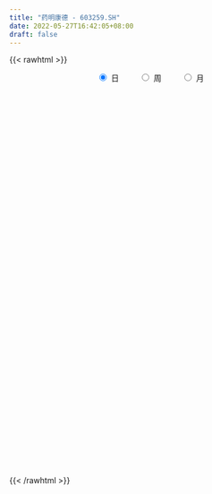```yaml
---
title: "药明康德 - 603259.SH"
date: 2022-05-27T16:42:05+08:00
draft: false
---
```

{{< rawhtml >}}
    <div style="text-align: center">
        <label style="padding: 1rem;"><input style="margin-right: .5rem" type="radio" name="period" value="D" checked onclick="period_change(this)">日</label>
        <label style="padding: 1rem;"><input style="margin-right: .5rem" type="radio" name="period" value="W" onclick="period_change(this)">周</label>
        <label style="padding: 1rem;"><input style="margin-right: .5rem" type="radio" name="period" value="M" onclick="period_change(this)">月</label>
    </div>
    <div id="chart" style="height: 700px;"></div> 
    <script type="text/javascript">
        const D_v = [138416.74,129302.66,163934.33,247487.67,233128.33,306571.44,134138.96,171530.22,228916.76,147645.68,242820.77,168892.38,118943.46,158281.97,162628.54,209168.83,180467.1,215378.06,206458.82,298464.21,335488.36,217196.13,229545.96,256738.04,317983.79,279810.36,208015.58,191428.87,171766.39,136847.76,157751.08,263925.92,301597.09,285785.77,474407.66,378749.9,228272.31,200981.09,301605.2,182377.4,265504.36,170864.78,273160.82,175232.86,154517.65,148041.49,184028.82,303926.25,341789.35,334801.15,338854.87,254717.96,212618.8,285531.45,263650.56,257775.84,239127.65,501503.55,329381.0,247134.48,140818.15,439677.21,308646.51,215389.38,399630.65,265802.01,246795.75,462918.44,351013.86,541310.84,320934.37,278877.46,308663.69,259693.77,256684.71,289715.18,295171.46,306728.31,370943.86,213793.45,191021.92,127156.68,179348.08,208795.39,272153.16,289930.75,272396.56,364023.69,220896.37,241240.8,178916.5,234230.96,166704.69,149996.46,171373.76,219211.02,296777.43,188478.15,157066.95,209263.66,156447.13,160076.96,157270.95,249562.46,134358.77,205380.12,155831.83,147255.82,185452.82,206787.14,186344.89,432236.39,292516.11,207590.63,479866.17,251008.47,405853.24,306372.49,278763.14,246763.7,127887.11,190667.01,308056.82,231825.22,224833.84,192874.97,194862.41,172031.81,213837.9,165985.15,312921.41,302377.31,173370.75,212862.36,218989.71,141778.18,190961.91,132912.01,156344.82,196340.32,146181.51,234536.31,170274.71,497202.23,816182.58,538427.4,649640.58,355001.82,224024.59,211197.68,269168.06,239176.66,438049.83,269864.45,173291.48,172073.06,631802.1899999999,369692.25,258905.94,217579.14,263606.22,300748.61,216783.22,187349.64,165711.28,209382.11,228251.2,400945.88,186597.65,281153.87,228106.56,130240.88,338716.16,225692.38,222245.61,178911.29,417418.1,587233.95,808200.52,616548.97,510681.53,616592.54,595238.87,302011.81,213703.49,204086.52,199256.64,205017.85,292692.25,353317.85,184600.31,187796.56,180340.13,141548.43,183749.54,204403.49,211352.87,406984.95,364342.88,354935.4,238540.95,319892.1,403154.76,450398.83,292348.23,205520.98,176826.56,305734.79,493755.24,375969.57,254107.93,162224.71,192153.43,190352.98,197213.77,182357.91,143320.75,172896.97,233093.56,262653.49,233202.52,185329.72,180392.12,96622.88,151202.95,165251.93,254440.47,228798.69,187982.72,263081.79,201923.79,130086.17,197507.98,310406.02,191195.7,109448.24,209036.23,249608.39,117195.45,89912.46,124279.81,131445.18,269424.41,128646.41,187220.31,112877.42,298532.72,182878.78,329213.77,474627.07]
const D_histogram = [0.0,-0.131585641,-0.1538051189,0.0431429201,0.2014888378,0.5502670557,0.6661726046,0.784519671,0.5488667719,0.5247939511,0.9316020476,1.1356059595,1.1084776852,1.2282734483,1.0920157283,0.8532996698,0.6930809938,0.7841642637,0.5341625322,0.1920297509,-0.5668757129,-1.0379425131,-1.0462671789,-0.6340976649,0.0125336116,0.4869299747,0.6333886796,0.9895686498,1.1952566312,1.2643944655,1.1240146812,1.6733383162,1.0677460731,0.5193595484,-0.3919099322,-0.3058043811,-0.5677706012,-0.8165328177,-0.3311886757,-0.2285510362,0.0320435198,0.4021592922,0.5851149792,0.8089547247,0.7161810166,0.6675073987,0.2511973376,-0.5708473965,-1.4317734042,-2.1971991923,-2.0701245754,-1.7059558963,-1.7929531583,-1.5937663601,-1.0126921852,-0.6084225351,-0.2026737367,-0.8264013665,-1.4653857049,-1.6112271815,-1.7582997279,-2.0309963788,-2.1184476951,-2.195249906,-2.5288493709,-2.6683009335,-2.4518633565,-2.6486376027,-2.5302866209,-1.8389723302,-1.1632850398,-1.04517028,-0.598768147,-0.1990200388,0.2684088826,0.6018958087,0.5619898143,0.8912981674,1.5450476721,1.9572018045,2.0737993005,2.132154935,2.0918419736,1.6998515018,1.7499456201,1.695905612,1.745318891,2.2237870526,2.4783498874,2.3132038676,2.1225882629,1.9300978657,1.6566082965,1.3263184527,1.2031859251,0.838360233,0.0469750207,-0.4004990422,-0.3017213249,-0.57343005,-0.6412437117,-0.7734400507,-0.7503116726,-1.0001117135,-1.072475407,-1.1633192466,-1.1983438557,-1.1950910899,-1.3395156902,-1.4439858614,-1.1904520034,-1.4627522621,-1.445864427,-1.3046593954,-1.511159953,-1.5479929648,-1.690640843,-1.4045423878,-1.0299891872,-0.6013269937,-0.3449221915,0.0250708252,0.6165609331,0.9921897686,0.8519131843,0.7032045949,0.5043496617,0.4537319232,0.6150702067,0.8240940863,1.2429000642,1.6720414028,1.9320201931,2.1521785091,1.881655457,1.6274583276,1.056152832,0.6352725737,0.5118097824,0.5219940289,0.3959656343,-0.0082070085,-0.1098508546,-1.0565247214,-1.5414167809,-1.7781403364,-2.4976237306,-2.580282541,-2.6288258057,-2.5529996208,-2.5345851829,-2.2225118899,-1.5621741837,-1.0222077126,-0.5370768217,-0.2541128099,-0.6449948407,-0.7508680515,-0.837405929,-0.7509409719,-0.4082525925,0.1641517094,0.590419095,0.806949225,0.829052261,0.8557937632,1.1028993221,0.8702186437,0.6533561346,0.3088685043,0.3816513896,0.3022148651,-0.0784763885,-0.3419498082,-0.3527127029,-0.3236906321,-0.9176268551,-1.2874157753,-1.8479441388,-2.2340525603,-2.1651409696,-1.4076580337,-0.5505678717,0.1191478888,0.5837113511,0.9003875132,1.0195640815,1.278243753,1.3641039993,1.6952423502,1.8927739873,2.0742193614,1.98564494,1.798144303,1.5575602726,1.1695983259,0.8275499961,0.3095149,0.5506568559,0.4400649485,0.2312319846,-0.1168246016,0.223245604,0.7810024362,0.8934359926,1.0615201276,0.9431004538,1.302656859,1.8863750134,1.6975634551,1.5825967545,1.4454966597,1.380102826,1.1844370315,0.7717252814,0.3915446019,0.0316457581,-0.3305698208,-0.6368436881,-0.6448494908,-0.9273334685,-0.7790870375,-0.4798200218,-0.4061773036,-0.624943217,-0.8590158298,-1.2384255514,-1.0971808131,-1.1903553836,-0.8925372233,-0.5534068797,-0.3561471698,-0.2113894553,-0.4340302289,-0.7766477917,-0.9909388936,-0.8164678052,-0.4490092863,-0.1409262507,0.0490183428,0.0469952655,0.0931281449,-0.0635681408,-0.1705560226,-0.0476610817,-0.0180337109,-0.3196017306,-0.5352508128,-0.8319417469,-0.6763265294]
const D_fast = [0.0,-0.1644820513,-0.2251528088,-0.0174190398,0.1912990873,0.6776440691,0.9600927692,1.2745697533,1.1761335472,1.2832592141,1.9229678226,2.4108732244,2.6608643714,3.0877284966,3.2244747087,3.1990835676,3.2121351401,3.4992594759,3.3827983774,3.0886730339,2.1880486418,1.4574962134,1.1876047528,1.4412498506,2.09101453,2.6871433868,2.9919492616,3.5955213942,4.1000235335,4.4852599841,4.6258838701,5.5935420842,5.2548863593,4.8363397217,3.8270927581,3.8367472139,3.4328383435,2.9799429226,3.3824898957,3.4279897761,3.696595212,4.1672508075,4.4964852393,4.922563666,5.0088352121,5.1270384438,4.7735277171,3.8087711339,2.5899017752,1.275176189,0.884719662,0.822399367,0.2871638154,0.0879090236,0.4158101522,0.6679741686,1.0230545328,0.1927265614,-0.8126042033,-1.3612524752,-1.9478999536,-2.7283456992,-3.3454089393,-3.9710236266,-4.9368354344,-5.7433622303,-6.1398904924,-6.9988241393,-7.5130448127,-7.2814736046,-6.8966075742,-7.0397853843,-6.7430752881,-6.3930821895,-5.8585510475,-5.3745901692,-5.27399871,-4.721865815,-3.6818543923,-2.7803998088,-2.1453524877,-1.5539581195,-1.0713105874,-1.0383381839,-0.5507576604,-0.1808212656,0.3049217362,1.3393366609,2.2134869675,2.6266419147,2.9666733757,3.2567074449,3.3973699499,3.3986597193,3.5763236729,3.4210880391,2.641446582,2.0938477585,2.1171951446,1.702128907,1.4740043173,1.1484479657,0.9839984256,0.4841704563,0.1436879111,-0.2379857402,-0.5725963132,-0.8681163198,-1.3474198427,-1.8128864793,-1.8569656221,-2.4949539463,-2.839532218,-3.0244920353,-3.6087825811,-4.0326138341,-4.597921923,-4.6629590648,-4.545903161,-4.2675727159,-4.0973984616,-3.7211377386,-2.9755073974,-2.3518311198,-2.2791294081,-2.2520368486,-2.3248043665,-2.2619891242,-1.946883289,-1.5318358878,-0.8023048938,0.0448467954,0.787830634,1.5460335773,1.7459243895,1.8985918419,1.5913245543,1.3292624394,1.3337520937,1.4744348475,1.4473978614,1.0411734665,0.9120669067,-0.2987381404,-1.1689843952,-1.8502430347,-3.1941323615,-3.9218618072,-4.6276115233,-5.1900352436,-5.8052671015,-6.048821781,-5.7790276207,-5.4946130778,-5.1437513923,-4.9243155829,-5.4764463239,-5.7700365475,-6.0659259073,-6.1671961932,-5.9265709619,-5.3131287327,-4.7392565733,-4.320989137,-4.0916230358,-3.8509330929,-3.3281027035,-3.3432287208,-3.3967521963,-3.6640227005,-3.4958269679,-3.499709776,-3.9000201269,-4.2489809986,-4.347922069,-4.3998226561,-5.223165593,-5.914808457,-6.9373228553,-7.8819444168,-8.3543180685,-7.948749641,-7.2293014469,-6.5297987142,-5.9193074141,-5.3775343737,-5.0034667851,-4.4252261753,-3.9983399292,-3.2433909908,-2.5726658568,-1.8726656424,-1.4648288288,-1.20279339,-1.0539873523,-1.1495497175,-1.2847105483,-1.7253669194,-1.3465607495,-1.3471364198,-1.4981613875,-1.8754241242,-1.4795425176,-0.7265350763,-0.3907425218,0.0427216452,0.1600770849,0.8452977047,1.9006096125,2.1361889179,2.416871406,2.6411454761,2.9207773489,3.0212208123,2.8014403826,2.5191458535,2.1671584492,1.7223004151,1.2568156258,1.0875974504,0.5732801056,0.5267547773,0.7060667875,0.6781651797,0.3031634622,-0.1456631081,-0.8346792175,-0.9677296825,-1.3584930989,-1.2838092445,-1.0830306207,-0.9748077033,-0.8828973526,-1.2140456835,-1.7508251942,-2.2128510194,-2.2424968823,-1.9872906851,-1.7144392122,-1.512240033,-1.5025142939,-1.4330993782,-1.6056876992,-1.7553145866,-1.6443349162,-1.6192159731,-2.0006844254,-2.3501462108,-2.8548225816,-2.8682889965]
const D_slow = [0.0,-0.0328964103,-0.07134769,-0.0605619599,-0.0101897505,0.1273770134,0.2939201646,0.4900500823,0.6272667753,0.7584652631,0.991365775,1.2752672648,1.5523866862,1.8594550482,2.1324589803,2.3457838978,2.5190541462,2.7150952122,2.8486358452,2.8966432829,2.7549243547,2.4954387265,2.2338719317,2.0753475155,2.0784809184,2.2002134121,2.358560582,2.6059527444,2.9047669022,3.2208655186,3.5018691889,3.920203768,4.1871402862,4.3169801733,4.2190026903,4.142551595,4.0006089447,3.7964757403,3.7136785714,3.6565408123,3.6645516922,3.7650915153,3.9113702601,4.1136089413,4.2926541954,4.4595310451,4.5223303795,4.3796185304,4.0216751793,3.4723753813,2.9548442374,2.5283552633,2.0801169738,1.6816753837,1.4285023374,1.2763967037,1.2257282695,1.0191279279,0.6527815016,0.2499747063,-0.1896002257,-0.6973493204,-1.2269612442,-1.7757737207,-2.4079860634,-3.0750612968,-3.6880271359,-4.3501865366,-4.9827581918,-5.4425012744,-5.7333225343,-5.9946151043,-6.1443071411,-6.1940621508,-6.1269599301,-5.9764859779,-5.8359885243,-5.6131639825,-5.2269020645,-4.7376016133,-4.2191517882,-3.6861130545,-3.1631525611,-2.7381896856,-2.3007032806,-1.8767268776,-1.4403971548,-0.8844503917,-0.2648629198,0.3134380471,0.8440851128,1.3266095792,1.7407616533,2.0723412665,2.3731377478,2.5827278061,2.5944715612,2.4943468007,2.4189164695,2.275558957,2.1152480291,1.9218880164,1.7343100982,1.4842821699,1.2161633181,0.9253335064,0.6257475425,0.3269747701,-0.0079041525,-0.3689006179,-0.6665136187,-1.0322016842,-1.393667791,-1.7198326399,-2.0976226281,-2.4846208693,-2.9072810801,-3.258416677,-3.5159139738,-3.6662457222,-3.7524762701,-3.7462085638,-3.5920683305,-3.3440208884,-3.1310425923,-2.9552414436,-2.8291540282,-2.7157210474,-2.5619534957,-2.3559299741,-2.0452049581,-1.6271946074,-1.1441895591,-0.6061449318,-0.1357310676,0.2711335143,0.5351717223,0.6939898657,0.8219423113,0.9524408186,1.0514322271,1.049380475,1.0219177613,0.757786581,0.3724323858,-0.0721026983,-0.696508631,-1.3415792662,-1.9987857176,-2.6370356228,-3.2706819186,-3.826309891,-4.216853437,-4.4724053651,-4.6066745706,-4.670202773,-4.8314514832,-5.0191684961,-5.2285199783,-5.4162552213,-5.5183183694,-5.4772804421,-5.3296756683,-5.1279383621,-4.9206752968,-4.706726856,-4.4310020255,-4.2134473646,-4.0501083309,-3.9728912048,-3.8774783575,-3.8019246412,-3.8215437383,-3.9070311904,-3.9952093661,-4.0761320241,-4.3055387379,-4.6273926817,-5.0893787164,-5.6478918565,-6.1891770989,-6.5410916073,-6.6787335752,-6.648946603,-6.5030187652,-6.2779218869,-6.0230308666,-5.7034699283,-5.3624439285,-4.938633341,-4.4654398441,-3.9468850038,-3.4504737688,-3.000937693,-2.6115476249,-2.3191480434,-2.1122605444,-2.0348818194,-1.8972176054,-1.7872013683,-1.7293933721,-1.7585995225,-1.7027881216,-1.5075375125,-1.2841785144,-1.0187984825,-0.783023369,-0.4573591543,0.0142345991,0.4386254629,0.8342746515,1.1956488164,1.5406745229,1.8367837808,2.0297151012,2.1276012516,2.1355126911,2.0528702359,1.8936593139,1.7324469412,1.5006135741,1.3058418147,1.1858868093,1.0843424834,0.9281066791,0.7133527217,0.4037463338,0.1294511306,-0.1681377153,-0.3912720212,-0.5296237411,-0.6186605335,-0.6715078973,-0.7800154546,-0.9741774025,-1.2219121259,-1.4260290772,-1.5382813988,-1.5735129614,-1.5612583757,-1.5495095594,-1.5262275231,-1.5421195584,-1.584758564,-1.5966738344,-1.6011822622,-1.6810826948,-1.814895398,-2.0228808347,-2.1919624671]
const D_data = [['2021-05-18', 133.4464, 133.9286, 131.3678, 134.6686],['2021-05-19', 133.0307, 131.8667, 131.3678, 134.2778],['2021-05-20', 131.4094, 132.6981, 130.7858, 133.197],['2021-05-21', 133.6044, 135.8659, 132.1992, 137.454],['2021-05-24', 136.7722, 136.4396, 131.3678, 137.1879],['2021-05-25', 137.1879, 140.5137, 137.1879, 141.6361],['2021-05-26', 139.3081, 139.3746, 138.5598, 140.5719],['2021-05-27', 139.6739, 140.6799, 138.3187, 142.5923],['2021-05-28', 140.5137, 136.5394, 134.943, 142.8334],['2021-05-31', 136.3565, 139.0171, 136.3481, 139.4245],['2021-06-01', 139.3912, 146.1675, 139.3912, 147.7056],['2021-06-02', 147.1652, 146.2756, 144.6792, 150.4826],['2021-06-03', 146.2839, 144.9619, 143.8394, 147.3315],['2021-06-04', 143.59, 148.2378, 143.3406, 149.2189],['2021-06-07', 147.7056, 146.2007, 141.9271, 148.2211],['2021-06-08', 146.23, 145.0, 141.51, 150.0],['2021-06-09', 143.0, 145.87, 140.0, 146.07],['2021-06-10', 146.98, 149.8, 144.1, 150.25],['2021-06-11', 150.44, 146.02, 145.5, 150.44],['2021-06-15', 145.05, 143.96, 142.5, 148.45],['2021-06-16', 144.03, 136.0, 134.9, 144.84],['2021-06-17', 135.76, 136.0, 134.77, 137.98],['2021-06-18', 136.88, 140.0, 136.51, 142.37],['2021-06-21', 141.96, 146.0, 139.9, 146.7],['2021-06-22', 145.5, 151.86, 142.6, 153.32],['2021-06-23', 151.88, 153.25, 151.1, 157.0],['2021-06-24', 154.7, 151.6, 148.4, 155.5],['2021-06-25', 152.6, 156.6, 150.7, 156.8],['2021-06-28', 157.7, 157.51, 156.0, 160.79],['2021-06-29', 159.72, 157.97, 156.0, 160.29],['2021-06-30', 157.88, 156.59, 155.0, 159.9],['2021-07-01', 158.0, 168.0, 157.89, 168.81],['2021-07-02', 165.89, 155.05, 154.01, 165.9],['2021-07-05', 152.07, 153.88, 150.4, 158.41],['2021-07-06', 154.0, 146.03, 139.8, 154.0],['2021-07-07', 145.49, 156.61, 144.0, 159.1],['2021-07-08', 158.19, 152.0, 151.51, 160.53],['2021-07-09', 151.61, 150.78, 145.88, 154.0],['2021-07-12', 149.77, 160.7, 146.14, 162.06],['2021-07-13', 158.7, 157.8, 155.77, 162.7],['2021-07-14', 157.63, 161.21, 156.21, 167.45],['2021-07-15', 161.0, 165.0, 160.01, 165.05],['2021-07-16', 169.0, 165.1, 163.01, 172.49],['2021-07-19', 165.96, 167.85, 163.8, 169.18],['2021-07-20', 166.6, 165.45, 162.1, 169.66],['2021-07-21', 166.55, 166.8, 164.2, 167.77],['2021-07-22', 167.88, 161.94, 160.5, 167.89],['2021-07-23', 160.0, 154.0, 153.23, 162.25],['2021-07-26', 152.0, 148.74, 143.13, 154.29],['2021-07-27', 143.9, 144.6, 143.13, 152.0],['2021-07-28', 143.03, 152.8, 143.02, 153.0],['2021-07-29', 155.15, 155.98, 153.01, 157.92],['2021-07-30', 154.51, 150.0, 148.61, 154.85],['2021-08-02', 148.0, 152.8, 142.8, 153.38],['2021-08-03', 154.7, 158.88, 149.0, 160.25],['2021-08-04', 158.21, 158.88, 155.74, 162.2],['2021-08-05', 159.0, 160.95, 156.01, 163.88],['2021-08-06', 158.49, 147.2, 145.49, 159.98],['2021-08-09', 142.0, 142.78, 140.1, 146.5],['2021-08-10', 142.78, 145.66, 140.0, 145.87],['2021-08-11', 145.99, 143.5, 142.68, 145.99],['2021-08-12', 142.0, 139.2, 134.7, 143.5],['2021-08-13', 140.0, 138.74, 136.73, 142.0],['2021-08-16', 137.88, 136.48, 135.52, 138.73],['2021-08-17', 137.0, 129.95, 126.66, 138.77],['2021-08-18', 129.9, 128.62, 127.33, 132.69],['2021-08-19', 128.63, 130.75, 127.65, 131.58],['2021-08-20', 128.01, 123.0, 121.1, 128.1],['2021-08-23', 124.6, 123.99, 121.5, 126.08],['2021-08-24', 126.0, 130.87, 125.5, 132.6],['2021-08-25', 130.63, 132.38, 129.4, 133.89],['2021-08-26', 131.01, 125.82, 125.0, 131.98],['2021-08-27', 124.88, 129.94, 124.6, 133.1],['2021-08-30', 132.0, 130.45, 129.39, 134.55],['2021-08-31', 132.0, 132.8, 130.62, 135.88],['2021-09-01', 130.8, 132.78, 125.83, 135.0],['2021-09-02', 132.77, 128.52, 127.02, 135.68],['2021-09-03', 128.49, 133.7, 126.8, 135.1],['2021-09-06', 134.02, 140.64, 134.0, 143.46],['2021-09-07', 140.8, 141.2, 138.03, 141.67],['2021-09-08', 142.0, 139.91, 137.7, 142.7],['2021-09-09', 140.23, 140.78, 139.0, 142.87],['2021-09-10', 140.51, 140.8, 137.5, 141.3],['2021-09-13', 139.49, 136.32, 135.1, 142.78],['2021-09-14', 136.33, 141.96, 136.33, 143.88],['2021-09-15', 141.2, 141.73, 140.5, 148.2],['2021-09-16', 140.18, 144.16, 138.5, 145.88],['2021-09-17', 143.2, 152.4, 140.8, 153.28],['2021-09-22', 150.6, 153.39, 150.0, 158.88],['2021-09-23', 153.39, 150.3, 149.0, 155.03],['2021-09-24', 149.5, 150.88, 148.7, 153.19],['2021-09-27', 150.6, 151.6, 149.1, 154.68],['2021-09-28', 150.1, 150.98, 148.1, 153.5],['2021-09-29', 149.0, 150.1, 148.18, 152.08],['2021-09-30', 149.51, 152.8, 148.75, 154.5],['2021-10-08', 154.0, 149.62, 148.98, 156.8],['2021-10-11', 148.0, 141.86, 141.66, 150.88],['2021-10-12', 142.0, 143.03, 140.81, 145.9],['2021-10-13', 144.0, 149.0, 142.2, 149.72],['2021-10-14', 149.46, 143.87, 141.88, 149.86],['2021-10-15', 142.88, 145.33, 141.51, 146.68],['2021-10-18', 144.57, 143.7, 141.82, 146.35],['2021-10-19', 143.88, 145.0, 143.44, 147.88],['2021-10-20', 145.05, 140.49, 139.4, 146.76],['2021-10-21', 140.05, 141.2, 139.5, 142.59],['2021-10-22', 141.25, 139.78, 136.05, 142.45],['2021-10-25', 139.0, 139.3, 138.66, 140.9],['2021-10-26', 139.29, 138.8, 137.71, 141.56],['2021-10-27', 138.8, 135.57, 134.58, 139.79],['2021-10-28', 134.0, 134.25, 132.72, 136.86],['2021-10-29', 134.05, 138.01, 132.61, 138.35],['2021-11-01', 141.38, 130.18, 129.93, 141.58],['2021-11-02', 131.0, 131.77, 130.18, 134.46],['2021-11-03', 132.45, 132.43, 130.45, 134.75],['2021-11-04', 132.5, 126.49, 125.0, 133.83],['2021-11-05', 126.95, 126.4, 125.63, 128.59],['2021-11-08', 127.76, 122.9, 121.5, 129.34],['2021-11-09', 123.2, 126.98, 122.41, 127.56],['2021-11-10', 126.5, 128.42, 124.46, 128.76],['2021-11-11', 128.43, 130.11, 127.8, 133.0],['2021-11-12', 130.11, 128.9, 128.03, 130.99],['2021-11-15', 129.1, 131.36, 128.55, 132.11],['2021-11-16', 131.99, 136.48, 131.51, 137.5],['2021-11-17', 139.0, 136.55, 136.03, 142.66],['2021-11-18', 135.66, 131.0, 130.36, 135.66],['2021-11-19', 129.9, 130.3, 128.6, 131.6],['2021-11-22', 130.31, 128.8, 127.9, 130.99],['2021-11-23', 128.1, 129.97, 128.1, 130.66],['2021-11-24', 129.2, 132.98, 128.5, 133.3],['2021-11-25', 132.6, 134.81, 131.87, 135.79],['2021-11-26', 137.0, 139.66, 137.0, 141.47],['2021-11-29', 143.6, 143.0, 141.5, 146.0],['2021-11-30', 142.0, 144.0, 141.0, 144.52],['2021-12-01', 144.7, 146.32, 143.28, 148.8],['2021-12-02', 145.77, 141.6, 140.26, 145.87],['2021-12-03', 141.8, 141.8, 140.59, 144.58],['2021-12-06', 141.1, 136.72, 135.99, 141.1],['2021-12-07', 137.25, 136.68, 135.82, 138.6],['2021-12-08', 137.2, 139.5, 136.68, 140.1],['2021-12-09', 140.08, 141.41, 137.35, 143.6],['2021-12-10', 139.68, 139.9, 138.55, 141.29],['2021-12-13', 139.86, 135.28, 135.0, 140.18],['2021-12-14', 135.29, 137.8, 135.29, 137.95],['2021-12-15', 137.01, 124.02, 124.02, 137.1],['2021-12-16', 119.8, 124.96, 119.03, 126.46],['2021-12-17', 127.0, 124.8, 124.58, 130.62],['2021-12-20', 123.01, 114.38, 113.88, 123.01],['2021-12-21', 114.9, 118.0, 114.9, 118.88],['2021-12-22', 117.0, 115.74, 115.0, 118.58],['2021-12-23', 116.9, 114.96, 114.34, 118.0],['2021-12-24', 115.0, 112.03, 110.88, 115.25],['2021-12-27', 112.2, 114.19, 110.8, 114.3],['2021-12-28', 113.2, 119.1, 112.6, 119.98],['2021-12-29', 118.18, 119.19, 117.99, 122.82],['2021-12-30', 119.19, 120.01, 116.88, 121.5],['2021-12-31', 120.37, 118.58, 117.68, 121.15],['2022-01-04', 115.0, 108.8, 106.75, 115.2],['2022-01-05', 107.8, 109.76, 107.09, 110.68],['2022-01-06', 108.5, 108.11, 107.51, 111.36],['2022-01-07', 108.3, 108.88, 107.15, 109.66],['2022-01-10', 108.0, 112.01, 105.0, 113.13],['2022-01-11', 111.5, 116.49, 111.49, 117.27],['2022-01-12', 116.46, 116.9, 115.04, 118.32],['2022-01-13', 116.9, 115.83, 115.8, 119.34],['2022-01-14', 114.69, 113.98, 113.9, 117.2],['2022-01-17', 113.98, 114.16, 111.66, 115.8],['2022-01-18', 114.13, 117.8, 113.1, 119.58],['2022-01-19', 119.5, 112.0, 110.27, 120.46],['2022-01-20', 111.48, 111.0, 110.4, 113.5],['2022-01-21', 110.34, 107.69, 106.07, 110.34],['2022-01-24', 106.16, 111.9, 106.06, 112.32],['2022-01-25', 111.1, 109.7, 109.7, 112.83],['2022-01-26', 110.8, 104.22, 102.18, 111.8],['2022-01-27', 102.5, 103.22, 102.5, 105.52],['2022-01-28', 103.99, 104.8, 101.6, 107.08],['2022-02-07', 107.5, 104.5, 104.04, 109.29],['2022-02-08', 95.0, 94.06, 94.05, 95.0],['2022-02-09', 93.0, 92.73, 89.5, 93.88],['2022-02-10', 91.31, 85.86, 85.0, 91.68],['2022-02-11', 84.1, 83.07, 81.82, 86.25],['2022-02-14', 82.4, 85.3, 82.4, 86.66],['2022-02-15', 85.31, 93.83, 85.06, 93.83],['2022-02-16', 96.1, 97.73, 96.0, 100.0],['2022-02-17', 97.33, 98.4, 95.82, 99.13],['2022-02-18', 98.17, 98.25, 95.5, 98.8],['2022-02-21', 101.2, 98.2, 96.57, 102.11],['2022-02-22', 97.0, 96.8, 95.13, 98.25],['2022-02-23', 96.87, 99.66, 96.5, 100.62],['2022-02-24', 99.0, 98.7, 97.0, 103.0],['2022-02-25', 100.67, 103.4, 100.67, 106.2],['2022-02-28', 103.5, 103.93, 102.44, 105.35],['2022-03-01', 104.66, 105.75, 102.9, 106.93],['2022-03-02', 105.0, 103.72, 102.5, 105.38],['2022-03-03', 105.0, 102.79, 101.05, 105.01],['2022-03-04', 100.55, 101.91, 99.41, 103.14],['2022-03-07', 100.66, 99.1, 97.41, 100.89],['2022-03-08', 99.74, 98.18, 97.58, 102.99],['2022-03-09', 98.1, 93.8, 88.6, 98.95],['2022-03-10', 99.8, 102.63, 99.4, 103.18],['2022-03-11', 99.92, 98.71, 95.41, 101.0],['2022-03-14', 97.7, 96.63, 95.8, 100.5],['2022-03-15', 93.0, 93.17, 91.01, 98.16],['2022-03-16', 95.02, 101.57, 94.11, 102.4],['2022-03-17', 105.99, 106.91, 104.0, 109.2],['2022-03-18', 106.38, 103.62, 103.31, 106.38],['2022-03-21', 106.33, 105.7, 103.13, 107.2],['2022-03-22', 104.9, 102.92, 102.09, 105.69],['2022-03-23', 104.2, 110.38, 103.39, 111.14],['2022-03-24', 108.83, 117.0, 106.13, 119.97],['2022-03-25', 116.0, 109.86, 109.35, 118.0],['2022-03-28', 109.46, 111.37, 108.85, 112.93],['2022-03-29', 111.35, 111.77, 110.0, 113.48],['2022-03-30', 112.0, 113.45, 110.59, 114.33],['2022-03-31', 113.44, 112.38, 109.8, 113.8],['2022-04-01', 110.05, 109.07, 107.39, 110.95],['2022-04-06', 112.0, 108.09, 106.77, 112.72],['2022-04-07', 106.5, 106.81, 105.81, 109.3],['2022-04-08', 106.88, 105.0, 103.8, 108.53],['2022-04-11', 104.58, 103.78, 103.0, 106.53],['2022-04-12', 103.8, 106.41, 102.66, 106.94],['2022-04-13', 105.2, 101.78, 99.81, 105.2],['2022-04-14', 102.88, 106.33, 101.8, 107.2],['2022-04-15', 105.0, 109.11, 104.0, 111.36],['2022-04-18', 107.8, 107.1, 106.6, 109.19],['2022-04-19', 107.0, 102.77, 102.01, 107.99],['2022-04-20', 102.77, 100.87, 99.45, 104.7],['2022-04-21', 99.88, 96.62, 95.85, 101.5],['2022-04-22', 96.5, 101.6, 95.68, 102.24],['2022-04-25', 100.0, 97.87, 97.8, 102.5],['2022-04-26', 98.5, 102.45, 98.5, 105.36],['2022-04-27', 102.0, 104.05, 100.0, 104.88],['2022-04-28', 104.16, 103.28, 101.48, 104.48],['2022-04-29', 102.49, 103.23, 100.14, 104.39],['2022-05-05', 103.11, 98.05, 96.9, 103.7],['2022-05-06', 96.05, 94.4, 94.05, 97.38],['2022-05-09', 94.05, 93.63, 93.22, 95.5],['2022-05-10', 91.96, 97.48, 91.18, 98.65],['2022-05-11', 97.4, 100.65, 96.11, 102.9],['2022-05-12', 99.99, 101.28, 99.01, 101.9],['2022-05-13', 102.41, 100.89, 100.23, 103.4],['2022-05-16', 100.05, 98.81, 98.21, 102.0],['2022-05-17', 98.74, 99.37, 97.0, 99.52],['2022-05-18', 99.8, 96.32, 93.23, 99.87],['2022-05-19', 94.38, 95.91, 94.25, 96.4],['2022-05-20', 96.69, 98.52, 96.28, 99.99],['2022-05-23', 99.1, 97.51, 97.1, 99.36],['2022-05-24', 97.52, 92.25, 91.6, 97.52],['2022-05-25', 92.09, 91.33, 90.6, 92.99],['2022-05-26', 92.44, 88.1, 87.13, 92.44],['2022-05-27', 90.1, 92.48, 90.0, 96.0]]
const W_v = [1140.95,7705.11,38301.71,1542024.0600000001,1254320.49,988252.28,733381.8799999999,674094.45,714179.76,691651.7,463466.7,421853.35,357414.04,455009.12,265121.97,516512.15,371411.38,329105.05,398466.55,272488.23,245313.97,304153.12,232357.41,325653.43,288587.44,284086.67,228472.63,264061.67,148698.09,289879.3700000001,155106.87,123563.46,93680.83,76129.54,116244.22,143188.11,165776.87,170424.68,232863.11,254801.95,291357.6,367554.98,230206.87,225492.59,264910.94,207689.99,252987.54,143602.37,178688.29,68206.09,281530.21,170507.16,143332.93,126906.31,89773.38,176894.17,315029.51,294048.29,433041.97,270556.08,280074.79,310907.87,247064.38,343997.78,703582.72,621265.14,513981.25,527285.5299999999,381712.33,463008.1899999999,457079.67,63743.98,423889.15,403344.98,337231.23,587647.1699999999,416736.3,452574.22,511047.98,504214.75,365845.48,545109.4300000001,454091.13,385801.78,439617.5699999999,698915.27,538565.49,382139.67,884819.14,610683.6800000001,511858.4,594376.4,483077.42,701168.73,997962.6200000001,1033531.6900000001,729071.9,521608.21,580017.51,549507.6899999999,404088.84,447325.33,639747.14,483286.9,501592.03,611878.1,803025.48,844711.6499999999,511784.89,889492.5000000001,1043949.54,995547.9099999999,1064108.3299999998,783255.22,756490.2899999999,798135.97,618957.71,780484.7699999999,992778.1199999999,650431.2699999999,647371.74,663935.7,412476.1,116835.9,557451.42,545298.42,726604.6300000001,660739.0699999999,709555.8400000001,815859.38,625635.21,778730.08,601177.72,819008.52,659899.26,505511.32,816889.49,800911.5700000001,864549.12,998922.84,708159.01,357293.57,399338.04,1154885.04,1087848.47,1333958.1300000001,1141186.3899999999,1354058.4300000002,1046492.6600000001,691615.83,882482.9900000001,1016284.28,1067584.95,617646.5,1003518.7899999999,940310.46,1074285.71,836584.2599999999,974101.3500000001,1080694.6600000001,1253976.6400000001,1031888.24,1568196.7300000002,1193512.5600000001,965747.0700000001,1482782.1300000001,1547589.05,1465657.3500000001,1590536.23,1800800.2199999997,1407993.4299999999,1082263.9900000002,1407299.55,641053.6699999999,722305.87,219211.02,1008033.3200000001,906649.26,881672.5000000001,1663217.77,1365639.6800000002,1148257.8600000001,1059638.6799999999,1049378.3099999998,822740.5700000001,2256623.23,1709032.73,1292455.48,1477979.52,1134198.97,1306330.71,1145001.5899999999,2608312.8300000001,2238228.2400000002,1254371.1099999999,878034.97,1542019.5899999999,1704334.8700000001,1557807.1400000001,996052.8200000001,498575.63,1094671.4099999999,896316.9199999999,980582.4500000001,501601.72,775200.77,841016.1199999999,1398129.76]
const W_histogram = [0.0,0.6778776068,2.1574702662,3.6496066021,3.9921934648,3.4927887688,2.6796770428,2.1270791843,1.651641406,1.379308014,0.8293497018,0.2374733006,-0.4987964695,-0.8595849296,-1.3072532078,-1.1906245663,-1.1354764517,-0.9882569413,-1.0216390445,-0.8325756009,-0.6363029453,-0.8995809103,-0.9765911752,-0.9523258965,-0.7555774291,-0.6693483018,-0.5944968158,-0.7511948199,-0.809977521,-0.8131953492,-0.8283845839,-0.8875578637,-0.9131107882,-0.9525312323,-0.9411463578,-0.8177652283,-0.6674262199,-0.5188863095,-0.2737298376,-0.0161857066,0.2689205371,0.5305227736,0.6664439248,0.7989049532,0.752234717,0.6570659803,0.6377306963,0.4929936579,0.2396427753,0.0621269247,-0.339554461,-0.5267412502,-0.6470652443,-0.7112657379,-0.7760755997,-0.6467158293,-0.4591696429,-0.2772000451,0.0152605781,0.1037854226,0.2058865725,0.3409123286,0.2774317873,0.2683635283,0.4973652045,1.0117476861,1.4285328499,1.4313441012,1.2854254864,1.2543476453,1.2441337483,1.1358365931,1.0549539155,0.9152257198,0.5476903568,0.6828117505,0.7070773134,0.7417484861,0.4623172251,0.1046829614,0.0279847189,-0.0020886103,-0.1378056402,-0.3020726879,-0.5006404539,-0.5685474756,-0.3928458053,-0.3392407783,-0.0720240175,0.3447140318,0.6658520017,0.5432209753,0.7697674272,0.2418830433,-0.4403321033,-0.840443271,-1.0657998077,-0.943240393,-0.8998183903,-0.8128647089,-0.672601075,-0.5062625135,-0.1837341386,-0.1354663216,-0.0901048223,0.2325260855,0.4729253132,0.8916570319,1.4353167244,1.6694755692,1.9827485745,2.0880123866,2.2531891143,2.5052713645,2.4188197242,1.9642640341,1.3853612285,1.1738237713,0.6024372167,-0.231711841,-0.8997775897,-1.2669508033,-1.3098569358,-1.215376982,-0.9027283405,-0.9425606137,-0.5215006899,-0.0897912469,0.1988250721,-0.1426021632,-0.7370713334,-0.692699865,-0.7851012018,-0.172895791,0.6847610772,1.3059048553,2.1820856443,2.1993876507,3.9694367819,4.28482903,4.6989848254,5.0842490138,4.315963989,1.9382069596,-0.2032255037,-1.4279850829,-2.9546794803,-3.3432966683,-2.9444314071,-3.0218104675,-3.2620596352,-2.5013904872,-1.5104705429,-1.7125856281,-1.2805970108,-0.465588047,0.0490607507,1.0519424174,1.4177693108,1.1192464593,1.8609756861,2.0532999524,1.7129219459,2.2389659273,1.65314226,0.8504689032,0.0285986317,-1.1234932556,-2.8841990179,-3.4801147725,-3.5097321127,-2.9617016015,-1.7864114685,-1.1127939637,-0.5668582399,-0.4537479365,-0.6876570738,-1.205652317,-1.6305743665,-2.5991342284,-2.9512710415,-2.9620591227,-2.2435911668,-1.5613528669,-1.1918513955,-1.8774138791,-3.0353575288,-3.1888037635,-3.734375682,-3.5441117787,-3.6214196294,-3.6371496615,-4.8074943022,-4.2737103875,-3.3301440612,-2.5953565799,-2.1331592704,-1.3436221914,-0.302363845,0.3941350036,0.6278134069,1.0797526896,0.9007800307,0.9169864197,0.3850549277,0.5142549506,0.4844699276,0.1212825068]
const W_fast = [0.0,0.8473470085,2.8663072345,5.2708452209,6.6114804498,6.985272946,6.8420804806,6.8212524183,6.7587249914,6.831218603,6.4885977163,5.9560896402,5.0951207527,4.5194360603,3.74495448,3.56392698,3.3352059817,3.2353612567,2.9465693924,2.9274889357,2.9646858551,2.4765126625,2.1553546037,1.9415384084,1.9493925185,1.8682845704,1.7945118524,1.4500151434,1.188738062,0.9822213965,0.7599360158,0.4788732701,0.2250426485,-0.0525106036,-0.2764123186,-0.3574724961,-0.3739900427,-0.3551717097,-0.1784476972,0.0750500072,0.4273863852,0.8216193151,1.1241514475,1.4563387142,1.5977271572,1.6668249156,1.8069223056,1.7854336818,1.5919934929,1.4300093735,0.9434393726,0.6245672708,0.3424769657,0.1004600376,-0.1583687242,-0.190687911,-0.1179341354,-0.0052645489,0.2910112188,0.405482419,0.559055212,0.7793090503,0.7851864558,0.8432090789,1.1965520561,1.9638714593,2.7377898355,3.0984371122,3.273874869,3.5563839392,3.8572034792,4.0328654724,4.2157212736,4.3047995079,4.0741867341,4.3800110653,4.5810459566,4.8011542508,4.6373022962,4.3058387727,4.23613671,4.2055412282,4.0353727883,3.7955875686,3.4718596891,3.2618157985,3.3393060175,3.3081008499,3.5573116063,4.0602281635,4.5478291339,4.5610033513,4.97999166,4.5125780369,3.7202798645,3.1100578791,2.6182513905,2.5050007069,2.3234681121,2.2072056162,2.1793189814,2.2190919144,2.4956867547,2.5100879913,2.5329232851,2.9136857142,3.2723162702,3.913962247,4.8164511205,5.4679788576,6.2769390066,6.9042059152,7.6326799216,8.5110800129,9.0293333037,9.065843622,8.8332811236,8.9151996092,8.4944223588,7.6023453409,6.7093351947,6.0254242803,5.6550539139,5.4456896222,5.5326561785,5.257183752,5.5478685032,5.9571301345,6.2954527216,5.9183749454,5.1396379419,5.0108344441,4.7221578069,5.2911392699,6.3199864074,7.2676063994,8.6893085993,9.2564575184,12.0188658451,13.4054653507,14.9943673525,16.6506937944,16.9613997668,15.0681944772,12.8759556381,11.2941997882,9.0288355207,7.8043941656,7.467151575,6.6343198977,5.5785558212,5.7138773474,6.327179656,5.6969181638,5.8087575284,6.5073694804,7.0342834658,8.3001507369,9.0204199579,9.0017087213,10.2086818696,10.914331124,11.002183604,12.0879690672,11.9154309649,11.3253748339,10.5106542203,9.0776890192,6.5959335023,5.1299890547,4.2229386862,4.0305437971,4.759231063,5.1546500768,5.5588712406,5.55854456,5.1527211542,4.3333128317,3.5007471906,1.8824037716,0.7924491981,0.0411463363,0.1987165005,0.4906165836,0.5621552061,-0.5927607472,-2.5095437791,-3.4601909547,-4.9393567937,-5.6351208351,-6.6177835931,-7.5428010406,-9.9150192568,-10.449662939,-10.338632628,-10.2526842917,-10.3237767998,-9.8701452686,-8.9044778835,-8.109445284,-7.718813529,-6.9969360739,-6.950713725,-6.7052607312,-7.1409284912,-6.8831647307,-6.7918322718,-7.1246990658]
const W_slow = [0.0,0.1694694017,0.7088369683,1.6212386188,2.619286985,3.4924841772,4.1624034379,4.694173234,5.1070835855,5.451910589,5.6592480144,5.7186163396,5.5939172222,5.3790209898,5.0522076878,4.7545515463,4.4706824334,4.223618198,3.9682084369,3.7600645367,3.6009888004,3.3760935728,3.131945779,2.8938643049,2.7049699476,2.5376328721,2.3890086682,2.2012099632,1.998715583,1.7954167457,1.5883205997,1.3664311338,1.1381534367,0.9000206287,0.6647340392,0.4602927321,0.2934361772,0.1637145998,0.0952821404,0.0912357137,0.158465848,0.2910965414,0.4577075226,0.657433761,0.8454924402,1.0097589353,1.1691916093,1.2924400238,1.3523507176,1.3678824488,1.2829938336,1.151308521,0.98954221,0.8117257755,0.6177068755,0.4560279182,0.3412355075,0.2719354962,0.2757506407,0.3016969964,0.3531686395,0.4383967217,0.5077546685,0.5748455506,0.6991868517,0.9521237732,1.3092569857,1.667093011,1.9884493826,2.3020362939,2.613069731,2.8970288793,3.1607673581,3.3895737881,3.5264963773,3.6971993149,3.8739686432,4.0594057648,4.174985071,4.2011558114,4.2081519911,4.2076298385,4.1731784285,4.0976602565,3.972500143,3.8303632741,3.7321518228,3.6473416282,3.6293356238,3.7155141318,3.8819771322,4.017782376,4.2102242328,4.2706949936,4.1606119678,3.9505011501,3.6840511981,3.4482410999,3.2232865023,3.0200703251,2.8519200564,2.725354428,2.6794208933,2.6455543129,2.6230281073,2.6811596287,2.799390957,3.022305215,3.3811343961,3.7985032884,4.2941904321,4.8161935287,5.3794908073,6.0058086484,6.6105135794,7.101579588,7.4479198951,7.7413758379,7.8919851421,7.8340571819,7.6091127844,7.2923750836,6.9649108497,6.6610666042,6.435384519,6.1997443656,6.0693691931,6.0469213814,6.0966276494,6.0609771086,5.8767092753,5.7035343091,5.5072590086,5.4640350609,5.6352253302,5.961701544,6.5072229551,7.0570698677,8.0494290632,9.1206363207,10.2953825271,11.5664447805,12.6454357778,13.1299875177,13.0791811418,12.722184871,11.983515001,11.1476908339,10.4115829821,9.6561303652,8.8406154564,8.2152678346,7.8376501989,7.4095037919,7.0893545392,6.9729575274,6.9852227151,7.2482083195,7.6026506471,7.882462262,8.3477061835,8.8610311716,9.2892616581,9.8490031399,10.2622887049,10.4749059307,10.4820555886,10.2011822747,9.4801325202,8.6101038271,7.732670799,6.9922453986,6.5456425315,6.2674440405,6.1257294806,6.0122924964,5.840378228,5.5389651487,5.1313215571,4.481538,3.7437202396,3.003205459,2.4423076673,2.0519694505,1.7540066017,1.2846531319,0.5258137497,-0.2713871912,-1.2049811117,-2.0910090564,-2.9963639637,-3.9056513791,-5.1075249546,-6.1759525515,-7.0084885668,-7.6573277118,-8.1906175294,-8.5265230772,-8.6021140385,-8.5035802876,-8.3466269359,-8.0766887635,-7.8514937558,-7.6222471509,-7.5259834189,-7.3974196813,-7.2763021994,-7.2459815727]
const W_data = [['2018-05-11', 10.8953, 17.3981, 10.8953, 17.3981],['2018-05-18', 19.1383, 28.0202, 19.1383, 28.0202],['2018-05-25', 30.8239, 45.1282, 30.8239, 45.1282],['2018-06-01', 49.6427, 55.8512, 48.7726, 56.9861],['2018-06-08', 57.3308, 49.794, 47.9151, 58.3733],['2018-06-15', 48.6591, 42.2573, 41.6393, 49.029],['2018-06-22', 41.0887, 37.789, 36.7213, 43.0265],['2018-06-29', 37.8731, 39.9117, 36.1959, 40.3489],['2018-07-06', 39.8907, 40.3069, 36.9903, 42.1984],['2018-07-13', 40.7945, 42.7953, 39.5586, 44.3043],['2018-07-20', 42.3749, 38.7642, 37.5158, 43.0853],['2018-07-27', 36.1496, 36.3808, 35.4939, 38.5666],['2018-08-03', 36.3934, 31.6688, 31.6309, 36.5658],['2018-08-10', 31.3157, 33.636, 29.9412, 34.2539],['2018-08-17', 32.8625, 30.227, 30.1177, 34.2497],['2018-08-24', 30.2312, 36.0992, 29.5881, 37.6713],['2018-08-31', 36.4355, 35.5191, 35.4981, 38.5036],['2018-09-07', 35.1913, 36.9903, 35.1828, 38.0832],['2018-09-14', 36.9483, 34.8129, 33.8377, 39.2896],['2018-09-21', 34.3842, 37.831, 33.9681, 38.2051],['2018-09-28', 37.2005, 38.9029, 36.8432, 39.071],['2018-10-12', 38.0748, 32.8415, 31.1307, 38.1673],['2018-10-19', 33.0223, 33.9639, 31.1055, 34.5607],['2018-10-26', 34.8886, 34.7457, 33.8167, 37.7596],['2018-11-02', 34.09, 37.2215, 32.8079, 37.9992],['2018-11-09', 37.5368, 36.4061, 35.7755, 39.2308],['2018-11-16', 36.4061, 36.5448, 36.2169, 37.6208],['2018-11-23', 36.1496, 33.2072, 33.1904, 36.3304],['2018-11-30', 33.2493, 33.5225, 32.2951, 34.3968],['2018-12-07', 34.4683, 33.6696, 33.1358, 36.0908],['2018-12-14', 33.1652, 33.0517, 32.9971, 34.1614],['2018-12-21', 33.0643, 31.8201, 31.1055, 33.3796],['2018-12-28', 31.6435, 31.467, 31.1055, 32.4506],['2019-01-04', 31.6435, 30.5128, 29.6259, 31.6435],['2019-01-11', 30.6852, 30.4245, 29.8529, 30.8113],['2019-01-18', 30.475, 31.5679, 29.9706, 31.652],['2019-01-25', 31.6141, 32.1059, 31.5889, 32.8247],['2019-02-01', 32.1059, 32.4506, 30.6347, 32.5725],['2019-02-15', 32.4086, 34.4304, 31.9882, 35.351],['2019-02-22', 34.5944, 35.847, 34.4346, 36.9315],['2019-03-01', 35.7755, 37.7848, 35.5612, 38.3775],['2019-03-08', 37.81, 39.3274, 37.81, 42.707],['2019-03-15', 40.9836, 39.3653, 38.1253, 41.0635],['2019-03-22', 39.7436, 40.7188, 39.1677, 41.5385],['2019-03-29', 40.9374, 39.4367, 36.9105, 41.4544],['2019-04-04', 39.7562, 39.1425, 38.6717, 40.7566],['2019-04-12', 39.462, 40.4582, 38.4153, 41.3031],['2019-04-19', 41.1475, 39.071, 38.5162, 41.1475],['2019-04-26', 39.1635, 37.1122, 36.5826, 39.2098],['2019-04-30', 37.0744, 37.2089, 36.6751, 37.852],['2019-05-10', 33.4931, 32.9046, 31.2022, 35.5191],['2019-05-17', 32.8163, 33.8209, 32.438, 34.6574],['2019-05-24', 33.7243, 33.5057, 32.707, 34.7037],['2019-05-31', 33.5099, 33.2913, 32.9844, 33.9639],['2019-06-06', 33.2072, 32.438, 32.211, 33.4931],['2019-06-14', 32.6398, 34.5523, 32.2699, 35.1786],['2019-06-21', 34.6196, 35.7545, 34.6196, 36.7507],['2019-06-28', 35.4351, 36.4355, 34.7541, 36.8474],['2019-07-05', 36.9861, 39.0422, 36.6204, 41.1032],['2019-07-12', 38.7934, 37.6089, 37.4312, 39.0658],['2019-07-19', 37.366, 38.4677, 36.6198, 38.8526],['2019-07-26', 38.3966, 39.8003, 37.7865, 39.9128],['2019-08-02', 39.6877, 37.8221, 37.2713, 40.3333],['2019-08-09', 37.4904, 38.6039, 36.4954, 39.1488],['2019-08-16', 38.592, 42.5839, 38.5743, 43.0873],['2019-08-23', 42.9452, 48.9034, 42.9393, 48.9211],['2019-08-30', 48.3881, 51.3494, 47.7662, 52.1786],['2019-09-06', 51.2428, 48.6605, 47.3813, 51.9299],['2019-09-12', 48.8678, 47.7603, 46.8008, 49.4542],['2019-09-20', 47.7958, 50.0464, 47.2213, 50.5203],['2019-09-27', 49.8688, 51.5508, 48.6369, 52.3681],['2019-09-30', 51.4797, 51.3494, 50.384, 51.8114],['2019-10-11', 50.846, 52.4925, 48.1453, 53.529],['2019-10-18', 53.4224, 52.4155, 51.5271, 53.8488],['2019-10-25', 52.0661, 49.2647, 48.4533, 52.7116],['2019-11-01', 49.6496, 55.9454, 49.543, 56.0935],['2019-11-08', 56.3955, 56.0876, 55.673, 58.3382],['2019-11-15', 55.9336, 57.5268, 53.9613, 58.8238],['2019-11-22', 57.4498, 53.9969, 53.3039, 59.5049],['2019-11-29', 54.0739, 52.1135, 51.1599, 54.4884],['2019-12-06', 51.8529, 55.1103, 50.8164, 55.1103],['2019-12-13', 55.3591, 56.0165, 53.0137, 57.4379],['2019-12-20', 56.2652, 54.7846, 54.5299, 58.196],['2019-12-27', 54.5595, 54.0265, 53.375, 55.7559],['2020-01-03', 53.4401, 52.8656, 52.1312, 55.3295],['2020-01-10', 52.1549, 53.908, 50.8993, 54.9623],['2020-01-17', 54.4647, 57.4083, 53.8369, 58.042],['2020-01-23', 57.7637, 56.7331, 56.0283, 59.191],['2020-02-07', 51.5212, 60.6362, 51.5212, 63.0763],['2020-02-14', 60.1623, 65.0012, 59.4042, 66.2627],['2020-02-21', 64.8353, 66.7543, 64.8176, 68.2764],['2020-02-28', 66.6595, 62.7802, 61.8799, 70.3908],['2020-03-06', 63.6686, 68.5547, 63.4376, 70.6573],['2020-03-13', 67.5775, 59.2917, 56.8575, 68.4659],['2020-03-20', 59.345, 54.595, 50.5795, 59.3569],['2020-03-27', 52.4155, 55.2584, 50.7453, 58.4507],['2020-04-03', 52.7116, 55.5308, 51.2132, 56.591],['2020-04-10', 57.2721, 59.3154, 56.1231, 61.2521],['2020-04-17', 58.9897, 58.5099, 57.7459, 60.7428],['2020-04-24', 59.1081, 59.1673, 58.6343, 62.6676],['2020-04-30', 59.422, 60.2749, 59.1614, 62.6972],['2020-05-08', 59.2325, 61.3587, 58.5751, 61.566],['2020-05-15', 61.5956, 64.7524, 60.2393, 66.008],['2020-05-22', 64.6991, 62.5729, 62.2471, 66.6299],['2020-05-29', 62.5669, 63.0763, 59.8248, 65.1492],['2020-06-05', 63.9647, 67.987, 63.4198, 68.6023],['2020-06-12', 68.3445, 69.1593, 65.4927, 69.6249],['2020-06-19', 69.0429, 74.148, 68.5939, 74.9295],['2020-06-24', 74.1064, 79.7186, 73.3415, 80.2258],['2020-07-03', 78.8207, 79.7103, 76.1601, 81.6476],['2020-07-10', 78.5712, 84.2334, 76.9666, 86.8857],['2020-07-17', 84.8071, 85.0482, 83.1442, 91.4586],['2020-07-24', 87.2931, 89.0058, 81.1321, 97.4367],['2020-07-31', 89.38, 93.9529, 87.2182, 94.9174],['2020-08-07', 94.0028, 93.0383, 90.544, 98.4843],['2020-08-14', 92.9219, 89.6959, 85.6385, 97.9771],['2020-08-21', 89.2054, 87.7171, 86.4533, 91.7413],['2020-08-28', 88.4903, 92.29, 86.0542, 92.6143],['2020-09-04', 93.7451, 87.4843, 85.6801, 93.8531],['2020-09-11', 86.6944, 81.6476, 80.6415, 87.4677],['2020-09-18', 81.6476, 80.3006, 78.0807, 82.9363],['2020-09-25', 81.0905, 81.4564, 78.8955, 82.7201],['2020-09-30', 81.8887, 84.3913, 79.7353, 86.4699],['2020-10-09', 85.6385, 86.2122, 84.8071, 87.0104],['2020-10-16', 87.2931, 90.1366, 86.3619, 92.9552],['2020-10-23', 91.2507, 86.6196, 85.6385, 91.2674],['2020-10-30', 85.1147, 93.7201, 83.1442, 97.4782],['2020-11-06', 94.51, 96.7881, 92.6476, 97.9438],['2020-11-13', 97.6944, 97.8607, 95.1668, 101.2696],['2020-11-20', 98.1101, 90.7103, 86.5697, 100.8539],['2020-11-27', 90.7103, 85.4972, 84.0421, 91.4253],['2020-12-04', 86.0542, 92.2651, 83.2523, 92.5395],['2020-12-11', 91.5501, 90.6272, 89.1971, 93.0217],['2020-12-18', 90.7436, 101.2696, 90.2779, 103.9053],['2020-12-25', 101.8516, 109.3346, 100.7375, 110.6067],['2020-12-31', 109.2265, 112.0118, 105.036, 113.5334],['2021-01-08', 112.3278, 121.5651, 111.9786, 125.556],['2021-01-15', 120.9748, 115.9529, 113.7412, 126.3708],['2021-01-22', 118.0564, 146.3338, 114.3232, 146.3338],['2021-01-29', 149.1607, 138.302, 136.3565, 153.0851],['2021-02-05', 138.302, 146.5167, 136.2567, 152.5613],['2021-02-10', 147.9966, 153.8167, 143.432, 156.203],['2021-02-19', 156.3111, 143.8228, 138.7261, 156.5439],['2021-02-26', 143.7563, 119.4616, 114.9468, 143.7563],['2021-03-05', 123.0368, 112.7269, 107.7549, 125.5311],['2021-03-12', 113.9075, 116.2688, 101.4608, 118.8962],['2021-03-19', 113.9408, 105.0194, 103.8471, 115.0133],['2021-03-26', 103.9219, 113.2091, 99.507, 113.8078],['2021-04-02', 113.8992, 122.1222, 111.0224, 123.0534],['2021-04-09', 120.5591, 116.061, 115.0715, 122.2136],['2021-04-16', 114.0738, 111.9536, 109.3346, 116.9007],['2021-04-23', 112.228, 124.816, 110.2326, 125.1237],['2021-04-30', 126.9695, 131.9914, 121.8145, 136.2567],['2021-05-07', 127.2937, 118.971, 117.9566, 128.042],['2021-05-14', 117.7322, 127.3769, 116.6596, 129.7049],['2021-05-21', 127.6263, 135.8659, 127.6263, 137.454],['2021-05-28', 136.7722, 136.5394, 131.3678, 142.8334],['2021-06-04', 136.3565, 148.2378, 136.3481, 150.4826],['2021-06-11', 147.7056, 146.02, 140.0, 150.44],['2021-06-18', 145.05, 140.0, 134.77, 148.45],['2021-06-25', 141.96, 156.6, 139.9, 157.0],['2021-07-02', 157.7, 155.05, 154.01, 168.81],['2021-07-09', 152.07, 150.78, 139.8, 160.53],['2021-07-16', 149.77, 165.1, 146.14, 172.49],['2021-07-23', 165.96, 154.0, 153.23, 169.66],['2021-07-30', 152.0, 150.0, 143.02, 157.92],['2021-08-06', 148.0, 147.2, 142.8, 163.88],['2021-08-13', 142.0, 138.74, 134.7, 146.5],['2021-08-20', 137.88, 123.0, 121.1, 138.77],['2021-08-27', 124.6, 129.94, 121.5, 133.89],['2021-09-03', 132.0, 133.7, 125.83, 135.88],['2021-09-10', 134.02, 140.8, 134.0, 143.46],['2021-09-17', 139.49, 152.4, 135.1, 153.28],['2021-09-24', 150.6, 150.88, 148.7, 158.88],['2021-09-30', 150.6, 152.8, 148.1, 154.68],['2021-10-08', 154.0, 149.62, 148.98, 156.8],['2021-10-15', 148.0, 145.33, 140.81, 150.88],['2021-10-22', 144.57, 139.78, 136.05, 147.88],['2021-10-29', 139.0, 138.01, 132.61, 141.56],['2021-11-05', 141.38, 126.4, 125.0, 141.58],['2021-11-12', 127.76, 128.9, 121.5, 133.0],['2021-11-19', 129.1, 130.3, 128.55, 142.66],['2021-11-26', 130.31, 139.66, 127.9, 141.47],['2021-12-03', 143.6, 141.8, 140.26, 148.8],['2021-12-10', 141.1, 139.9, 135.82, 143.6],['2021-12-17', 139.86, 124.8, 119.03, 140.18],['2021-12-24', 123.01, 112.03, 110.88, 123.01],['2021-12-31', 112.2, 118.58, 110.8, 122.82],['2022-01-07', 115.0, 108.88, 106.75, 115.2],['2022-01-14', 108.0, 113.98, 105.0, 119.34],['2022-01-21', 113.98, 107.69, 106.07, 120.46],['2022-01-28', 106.16, 104.8, 101.6, 112.83],['2022-02-11', 107.5, 83.07, 81.82, 109.29],['2022-02-18', 82.4, 98.25, 82.4, 100.0],['2022-02-25', 101.2, 103.4, 95.13, 106.2],['2022-03-04', 103.5, 101.91, 99.41, 106.93],['2022-03-11', 100.66, 98.71, 88.6, 103.18],['2022-03-18', 97.7, 103.62, 91.01, 109.2],['2022-03-25', 106.33, 109.86, 102.09, 119.97],['2022-04-01', 109.46, 109.07, 107.39, 114.33],['2022-04-08', 112.0, 105.0, 103.8, 112.72],['2022-04-15', 104.58, 109.11, 99.81, 111.36],['2022-04-22', 107.8, 101.6, 95.68, 109.19],['2022-04-29', 100.0, 103.23, 97.8, 105.36],['2022-05-06', 103.11, 94.4, 94.05, 103.7],['2022-05-13', 94.05, 100.89, 91.18, 103.4],['2022-05-20', 100.05, 98.52, 93.23, 102.0],['2022-05-27', 99.1, 92.48, 87.13, 99.36]]
const M_v = [1262864.97,3976355.9600000004,2429191.9700000002,1827428.1999999997,1245373.7999999998,1021997.66,1054072.8,662230.5299999999,636344.5700000001,779269.25,1123337.6399999999,851174.28,722276.6099999999,875745.3500000002,1442610.1699999999,2281861.8099999996,1892829.7,1606932.7200000002,2029753.0600000001,1902815.24,1907270.5799999996,2601737.6199999996,3618589.9499999993,2381444.6600000001,2071951.3999999999,3100817.4500000002,4446936.169999999,3145998.5099999998,3175063.1600000001,1946190.3699999999,3021725.0,3154391.3999999999,3481273.0199999996,2619675.6599999997,5618688.3300000001,4002823.7999999989,3783407.1400000001,4464076.46,5775761.4999999991,6920961.330000001,4744538.0300000003,3015566.0999999996,5712502.0499999998,6654482.2599999998,5063510.790000001,6285512.4899999984,6296435.3100000005,3667360.1800000002,3515948.3699999996]
const M_histogram = [0.0,-0.9321846154,-1.8351196318,-2.2092289737,-2.1006132914,-2.0511469328,-2.090317482,-2.1108986513,-1.9647900314,-1.3504074882,-0.7509087333,-0.4383155156,-0.4287758618,-0.15803955,0.1931183809,1.2652121395,1.9095160042,2.5261259072,2.5789313814,2.6556081371,2.7197908276,3.0137766848,2.4573712473,2.4041123573,2.4159541915,3.3839742199,4.66276204,5.0245234459,4.498803371,4.475719766,3.6651084855,4.5588382652,6.4757830156,6.0386805971,5.1529511783,5.1896532132,5.2548499485,5.9956096872,5.5652823426,3.7337089553,3.4853830145,2.0142631396,1.1753783921,-1.230449647,-3.7466478529,-5.367695265,-5.7356868275,-6.4091146261,-7.3261823357]
const M_fast = [0.0,-1.1652307692,-2.5269456936,-3.4533622789,-3.8698999195,-4.333220294,-4.8949702138,-5.4432760459,-5.7883649338,-5.5115842627,-5.0998126911,-4.8967983523,-4.994452664,-4.7632262397,-4.3637887136,-2.9753919201,-1.8537090543,-0.6055676745,0.091970645,0.832549435,1.5766798324,2.6241098608,2.6820472351,3.2298164345,3.8456468165,5.6596604,8.10413873,9.7220309974,10.3210117653,11.4168581018,11.5225239426,13.5559632887,17.091853793,18.1644215237,18.5669298994,19.9010452377,21.2799544601,23.5196166205,24.4806098617,23.5824637132,24.205483526,23.2379294361,22.6928892865,19.9794488356,16.5265886666,13.5636174382,11.7617041688,9.4859977137,6.7373844202]
const M_slow = [0.0,-0.2330461538,-0.6918260618,-1.2441333052,-1.7692866281,-2.2820733613,-2.8046527318,-3.3323773946,-3.8235749024,-4.1611767745,-4.3489039578,-4.4584828367,-4.5656768022,-4.6051866897,-4.5569070945,-4.2406040596,-3.7632250585,-3.1316935817,-2.4869607364,-1.8230587021,-1.1431109952,-0.389666824,0.2246759878,0.8257040772,1.429692625,2.27568618,3.44137669,4.6975075515,5.8222083943,6.9411383358,7.8574154571,8.9971250234,10.6160707773,12.1257409266,13.4139787212,14.7113920245,16.0251045116,17.5240069334,18.9153275191,19.8487547579,20.7201005115,21.2236662964,21.5175108944,21.2098984827,20.2732365195,18.9313127032,17.4973909963,15.8951123398,14.0635667559]
const M_data = [['2018-05-31', 10.8953, 54.5187, 10.8953, 56.9861],['2018-06-29', 53.0097, 39.9117, 36.1959, 58.3733],['2018-07-31', 39.8907, 34.1194, 33.6738, 44.3043],['2018-08-31', 33.8882, 35.5191, 29.5881, 38.5036],['2018-09-28', 35.1913, 38.9029, 33.8377, 39.2896],['2018-10-31', 38.0748, 36.633, 31.1055, 38.1673],['2018-11-30', 36.8432, 33.5225, 32.2951, 39.2308],['2018-12-28', 34.4683, 31.467, 31.1055, 36.0908],['2019-01-31', 31.6435, 31.7486, 29.6259, 32.8247],['2019-02-28', 32.1606, 37.7806, 31.9462, 38.3775],['2019-03-29', 37.9571, 39.4367, 36.9105, 42.707],['2019-04-30', 39.7562, 37.2089, 36.5826, 41.3031],['2019-05-31', 33.4931, 33.2913, 31.2022, 35.5191],['2019-06-28', 33.2072, 36.4355, 32.211, 36.8474],['2019-07-31', 36.9861, 38.4913, 36.6198, 41.1032],['2019-08-30', 38.4973, 51.3494, 36.4954, 52.1786],['2019-09-30', 51.2428, 51.3494, 46.8008, 52.3681],['2019-10-31', 50.846, 55.7144, 48.1453, 55.7144],['2019-11-29', 55.5604, 52.1135, 51.1599, 59.5049],['2019-12-31', 51.8529, 54.5595, 50.8164, 58.196],['2020-01-23', 54.7787, 56.7331, 50.8993, 59.191],['2020-02-28', 51.5212, 62.7802, 51.5212, 70.3908],['2020-03-31', 63.6686, 53.5941, 50.5795, 70.6573],['2020-04-30', 53.5823, 60.2749, 52.7176, 62.6972],['2020-05-29', 59.2325, 63.0763, 58.5751, 66.6299],['2020-06-30', 63.9647, 80.3173, 63.4198, 81.6476],['2020-07-31', 81.3982, 93.9529, 76.1601, 97.4367],['2020-08-31', 94.0028, 91.3838, 85.6385, 98.4843],['2020-09-30', 90.8932, 84.3913, 78.0807, 93.188],['2020-10-30', 85.6385, 93.7201, 83.1442, 97.4782],['2020-11-30', 94.51, 85.9129, 83.2523, 101.2696],['2020-12-31', 85.6385, 112.0118, 85.4722, 113.5334],['2021-01-29', 112.3278, 138.302, 111.9786, 153.0851],['2021-02-26', 138.302, 119.4616, 114.9468, 156.5439],['2021-03-31', 123.0368, 116.5681, 99.507, 125.5311],['2021-04-30', 116.8176, 131.9914, 109.3346, 136.2567],['2021-05-31', 127.2937, 139.0171, 116.6596, 142.8334],['2021-06-30', 139.3912, 156.59, 134.77, 160.79],['2021-07-30', 158.0, 150.0, 139.8, 172.49],['2021-08-31', 148.0, 132.8, 121.1, 163.88],['2021-09-30', 130.8, 152.8, 125.83, 158.88],['2021-10-29', 154.0, 138.01, 132.61, 156.8],['2021-11-30', 141.38, 144.0, 121.5, 146.0],['2021-12-31', 144.7, 118.58, 110.8, 148.8],['2022-01-28', 115.0, 104.8, 101.6, 120.46],['2022-02-28', 107.5, 103.93, 81.82, 109.29],['2022-03-31', 104.66, 112.38, 88.6, 119.97],['2022-04-29', 110.05, 103.23, 95.68, 112.72],['2022-05-31', 103.11, 92.48, 87.13, 103.7]]
        const D_a = [null,null,130.7858,null,null,null,null,null,null,null,null,150.4826,null,null,null,null,null,null,null,null,null,134.77,null,null,null,null,null,null,null,null,null,168.81,null,null,null,null,null,145.88,null,null,null,null,172.49,null,null,null,null,null,null,null,null,null,null,null,null,null,null,null,null,null,null,null,null,null,null,null,null,121.1,null,null,null,null,null,null,null,null,null,null,null,null,null,null,null,null,null,null,null,null,158.88,null,null,null,null,null,null,null,null,140.81,null,null,null,null,147.88,null,null,null,null,null,null,null,null,null,null,null,null,null,121.5,null,null,null,null,null,null,null,null,null,null,null,null,null,null,null,null,148.8,null,null,null,null,null,null,null,null,null,null,null,null,null,null,null,null,null,null,null,null,null,null,null,null,null,null,105.0,null,null,null,null,null,null,120.46,null,null,null,null,null,null,null,null,null,null,null,81.82,null,null,null,null,null,null,null,null,null,null,null,106.93,null,null,null,null,null,88.6,null,null,null,null,null,null,null,null,null,null,119.97,null,null,null,null,null,null,null,null,null,null,null,null,null,null,null,null,null,null,null,null,null,null,null,null,null,null,null,91.18,null,null,null,null,null,null,null,99.99,null,null,null,null,null]
const W_a = [null,null,null,null,58.3733,null,null,null,null,null,null,null,null,null,null,29.5881,null,null,null,null,null,null,null,null,null,39.2308,null,null,null,null,null,null,null,29.6259,null,null,null,null,null,null,null,42.707,null,null,null,null,null,null,null,null,31.2022,null,null,null,null,null,null,null,41.1032,null,null,null,null,36.4954,null,null,null,null,null,null,null,null,null,null,null,null,null,null,59.5049,null,null,null,null,null,null,50.8993,null,null,null,null,null,null,70.6573,null,null,null,null,null,null,null,null,58.5751,null,null,null,null,null,null,null,null,null,null,null,null,98.4843,null,null,null,null,null,78.0807,null,null,null,null,null,null,null,null,null,null,null,null,null,null,null,null,null,null,null,null,null,156.5439,null,null,null,null,99.507,null,null,null,null,null,null,null,null,null,null,null,null,null,null,null,172.49,null,null,null,null,121.1,null,null,null,null,158.88,null,null,null,null,null,null,null,null,null,null,null,null,null,null,null,null,null,null,81.82,null,null,null,null,null,119.97,null,null,null,null,null,null,null,null,null]
const M_a = [null,58.3733,null,null,null,null,null,null,29.6259,null,null,null,null,null,null,null,null,null,null,null,null,null,null,null,null,null,null,null,null,null,null,null,null,null,null,null,null,null,172.49,null,null,null,null,null,null,81.82,null,null,null]
        const D_b = [[{ coord: ['2021-05-20', 150.4826] }, { coord: ['2021-12-01', 134.77] }],[{ coord: ['2022-01-10', 106.93] }, { coord: ['2022-03-24', 105.0] }]]
const W_b = [[{ coord: ['2018-06-08', 39.2308] }, { coord: ['2019-08-09', 29.6259] }],[{ coord: ['2019-11-22', 59.5049] }, { coord: ['2020-05-08', 58.5751] }],[{ coord: ['2021-02-19', 156.5439] }, { coord: ['2021-09-24', 121.1] }]]
const M_b = []
    </script>
{{< /rawhtml >}}